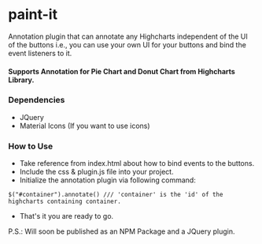 # paint-it
Annotation plugin that can annotate any Highcharts independent of the UI of the buttons i.e., you can use your own UI for your buttons and bind the event listeners to it.

#### Supports Annotation for Pie Chart and Donut Chart from Highcharts Library.

### Dependencies
* JQuery
* Material Icons (If you want to use icons)

### How to Use
* Take reference from index.html about how to bind events to the buttons.
* Include the css & plugin.js file into your project.
* Initialize the annotation plugin via following command:

```
$("#container").annotate() /// 'container' is the 'id' of the highcharts containing container.
```
* That's it you are ready to go.

P.S.: Will soon be published as an NPM Package and a JQuery plugin.
